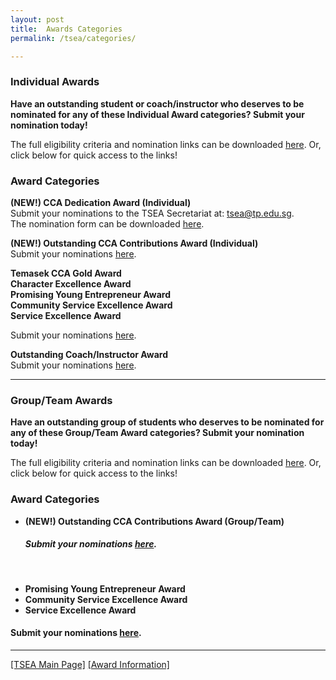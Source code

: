 ```yaml
---
layout: post
title:  Awards Categories 
permalink: /tsea/categories/

---
```


### Individual Awards

<b>Have an outstanding student or coach/instructor who deserves to be nominated for any of these Individual Award categories? Submit your nomination today!</b>

The full eligibility criteria and nomination links can be downloaded <a href="./images/TSEA2021-Individual Awards(1).pdf" download>here</a>. Or, click below for quick access to the links!

<h3>Award Categories</h3>

<b>(NEW!) CCA Dedication Award (Individual)</b><br>
Submit your nominations to the TSEA Secretariat at: <a href="mailto:tsea@tp.edu.sg">tsea@tp.edu.sg</a>.<br>
The nomination form can be downloaded <a href="./images/TSEA2021-CCADedication(Individual)NominationForm.xlsx" download>here</a>.<br>
 
<b>(NEW!) Outstanding CCA Contributions Award (Individual)</b><br>
Submit your nominations <a href="https://form.gov.sg/#!/60828a0317dde80011316ad5">here</a>.<br>

<b>Temasek CCA Gold Award</b><br>
<b>Character Excellence Award</b><br>
<b>Promising Young Entrepreneur Award</b><br>
<b>Community Service Excellence Award</b><br>
<b>Service Excellence Award</b>

Submit your nominations <a href="https://form.gov.sg/#!/60828a4e0f169a0011a684ae">here</a>.<br>
  
<b>Outstanding Coach/Instructor Award</b><br>
Submit your nominations <a href="https://form.gov.sg/#!/60828a7afecb390011501f2b">here</a>.
  
---

### Group/Team Awards

<b>Have an outstanding group of students who deserves to be nominated for any of these Group/Team Award categories? Submit your nomination today!</b>

The full eligibility criteria and nomination links can be downloaded <a href="./images/TSEA2021-Group-TeamAwardsInfo.pdf" download>here</a>. Or, click below for quick access to the links!

<h3>Award Categories</h3>

<p>
  <ul>
    <li><b>(NEW!) Outstanding CCA Contributions Award (Group/Team)</b></li>
 <h5>Submit your nominations <a href="https://form.gov.sg/#!/6082a495fad0230011d22a55">here</a>.</h5><br>
   </ul>
</p>
<p>
  <ul>
    <li><b>Promising Young Entrepreneur Award</b></li>
    <li><b>Community Service Excellence Award</b></li>
    <li><b>Service Excellence Award</b></li>
</ul>
</p>
<h4>Submit your nominations <a href="https://form.gov.sg/#!/60828a260f169a0011a6848f">here</a>.</h4>

---

[[TSEA Main Page]](/be-involved/tsea2021/)  [[Award Information]](/tsea/information/)
